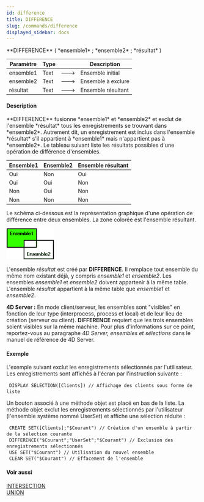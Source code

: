 ```yaml
---
id: difference
title: DIFFERENCE
slug: /commands/difference
displayed_sidebar: docs
---
```


<!--REF #_command_.DIFFERENCE.Syntax-->**DIFFERENCE** ( *ensemble1* ; *ensemble2* ; *résultat* )<!-- END REF-->
<!--REF #_command_.DIFFERENCE.Params-->
| Paramètre | Type |  | Description |
| --- | --- | --- | --- |
| ensemble1 | Text | &#x1F852; | Ensemble initial |
| ensemble2 | Text | &#x1F852; | Ensemble à exclure |
| résultat | Text | &#x1F852; | Ensemble résultant |

<!-- END REF-->

#### Description 

<!--REF #_command_.DIFFERENCE.Summary-->**DIFFERENCE** fusionne *ensemble1* et *ensemble2* et exclut de l'ensemble *résultat* tous les enregistrements se trouvant dans *ensemble2*.<!-- END REF--> Autrement dit, un enregistrement est inclus dans l'ensemble *résultat* s'il appartient à *ensemble1* mais n'appartient pas à *ensemble2*. Le tableau suivant liste les résultats possibles d'une opération de différence d'ensembles.

| **Ensemble1** | **Ensemble2** | **Ensemble résultant** |
| ------------- | ------------- | ---------------------- |
| Oui           | Non           | Oui                    |
| Oui           | Oui           | Non                    |
| Non           | Oui           | Non                    |
| Non           | Non           | Non                    |

Le schéma ci-dessous est la représentation graphique d'une opération de différence entre deux ensembles. La zone colorée est l'ensemble résultant.

![](../assets/en/commands/pict32936.fr.png)

L'ensemble *résultat* est créé par **DIFFERENCE**. Il remplace tout ensemble du même nom existant déjà, y compris *ensemble1* et *ensemble2*. Les ensembles *ensemble1* et *ensemble2* doivent appartenir à la même table. L'ensemble *résultat* appartient à la même table que *ensemble1* et *ensemble2*.

**4D Server :** En mode client/serveur, les ensembles sont "visibles" en fonction de leur type (interprocess, process et local) et de leur lieu de création (serveur ou client). **DIFFERENCE** requiert que les trois ensembles soient visibles sur la même machine. Pour plus d'informations sur ce point, reportez-vous au paragraphe *4D Server, ensembles et sélections* dans le manuel de référence de 4D Server.

#### Exemple 

L'exemple suivant exclut les enregistrements sélectionnés par l'utilisateur. Les enregistrements sont affichés à l'écran par l'instruction suivante :

```4d
 DISPLAY SELECTION([Clients]) // Affichage des clients sous forme de liste
```

Un bouton associé à une méthode objet est placé en bas de la liste. La méthode objet exclut les enregistrements sélectionnés par l'utilisateur (l'ensemble système nommé UserSet) et affiche une sélection réduite : 

```4d
 CREATE SET([Clients];"$Courant") // Création d'un ensemble à partir de la sélection courante
 DIFFERENCE("$Courant";"UserSet";"$Courant") // Exclusion des enregistrements sélectionnés
 USE SET("$Courant") // Utilisation du nouvel ensemble
 CLEAR SET("$Courant") // Effacement de l'ensemble
```

#### Voir aussi 

[INTERSECTION](intersection.md)  
[UNION](union.md)  